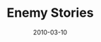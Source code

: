 ---
layout: media
category: media
title: "Enemy Stories"
date: 2010-03-10
description: "Several people share about when they became aware that there was an enemy."
video: "https://s3.amazonaws.com/crossroadsvideomessages/EnemySoundbites.mp4"
video-poster: "https://www.crossroads.net/uploadedfiles/EnemySoundbites-still.jpg"
---